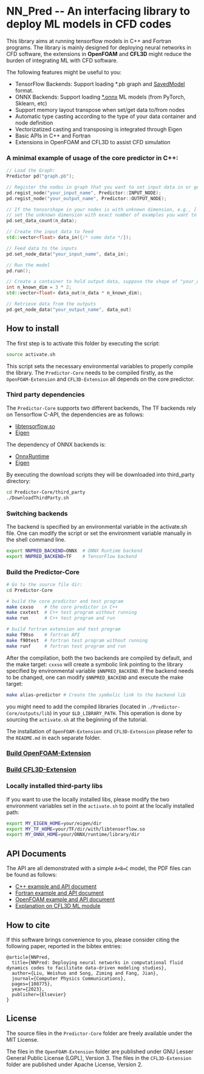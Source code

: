 # NN_Pred -- An interfacing library to deploy ML models in CFD codes

This library aims at running tensorflow models in C++ and Fortran programs. The library is mainly designed for deploying neural networks in CFD software, the extensions in **OpenFOAM** and **CFL3D** might reduce the burden of integrating ML with CFD software.

The following features might be useful to you:
- TensorFlow Backends: Support loading *.pb graph and [SavedModel](https://www.tensorflow.org/guide/saved_model) format.
- ONNX Backends: Support loading [*.onnx](https://onnxruntime.ai/) ML models (from PyTorch, Sklearn, etc)
- Support memory layout transpose when set/get data to/from nodes
- Automatic type casting according to the type of your data container and node definition
- Vectorizatized casting and transposing is integrated through Eigen 
- Basic APIs in C++ and Fortran
- Extensions in OpenFOAM and CFL3D to assist CFD simulation

### A minimal example of usage of the core predictor in C++:

```c++
// Load the Graph:
Predictor pd("graph.pb");

// Register the nodes in graph that you want to set input data in or get the output data
pd.regist_node("your_input_name", Predictor::INPUT_NODE);
pd.regist_node("your_output_name", Predictor::OUTPUT_NODE);

// If the tensorshape in your nodes is with unknown dimension, e.g., [-1, 3]
// set the unknown dimension with exact number of examples you want to predict 
pd.set_data_count(n_data);

// Create the input data to feed
std::vector<float> data_in({/* some data */});

// Feed data to the inputs
pd.set_node_data("your_input_name", data_in);

// Run the model
pd.run();

// Create a container to hold output data, suppose the shape of "your_output_name" is [-1, 3, 2], then 
int n_known_dim = 3 * 2;
std::vector<float> data_out(n_data * n_known_dim); 

// Retrieve data from the outputs
pd.get_node_data("your_output_name", data_out)

```


## How to install
The first step is to activate this folder by executing the script:
```sh
source activate.sh
```
This script sets the necessary environmental variables to properly compile the library. The `Predictor-Core` needs to be compiled firstly, as the `OpenFOAM-Extension` and `CFL3D-Extension` all depends on the core predictor.

### Third party dependencies
The `Predictor-Core` supports two different backends, The TF backends rely on Tensorflow C-API, the dependencies are as follows:
- [libtensorflow.so](https://www.tensorflow.org/install/lang_c)
- [Eigen](https://gitlab.com/libeigen/eigen/-/releases)

The dependency of ONNX backends is:
 - [OnnxRuntime](https://onnxruntime.ai/)
 - [Eigen](https://gitlab.com/libeigen/eigen/-/releases)

By executing the download scripts they will be downloaded into third_party directory:
```sh
cd Predictor-Core/third_party
./DownloadThirdParty.sh
```
### Switching backends
The backend is specified by an environmental variable in the activate.sh file. One can modify the script or set the environment variable manually in the shell command line.
```sh
export NNPRED_BACKEND=ONNX  # ONNX Runtime backend
export NNPRED_BACKEND=TF    # TensorFlow backend
```



### Build the Predictor-Core

```sh
# Go to the source file dir:
cd Predictor-Core

# build the core predictor and test program 
make cxxso    # the core predictor in C++ 
make cxxtest  # C++ test program without running
make run      # C++ test program and run 

# build fortran extension and test program
make f90so    # fortran API
make f90test  # fortran test program without running
make runf     # fortran test program and run
```

After the compilation, both the two backends are compiled by default, and the make target: `cxxso` will create a symbolic link pointing to the library specified by environmental variable `$NNPRED_BACKEND`. If the backend needs to be changed, one can modify `$NNPRED_BACKEND` and execute the make target:
```sh
make alias-predictor # Create the symbolic link to the backend lib
```

you might need to add the compiled libraries (located in `./Predictor-Core/outputs/lib`) in your `$LD_LIBRARY_PATH`. This operation is done by sourcing the `activate.sh` at the beginning of the tutorial.

The installation of `OpenFOAM-Extension` and `CFL3D-Extension` please refer to the `README.md` in each separate folder.
 
### [Build OpenFOAM-Extension](https://github.com/Weishuo93/NN_Pred/tree/master/OpenFOAM-Extension)

### [Build CFL3D-Extension](https://github.com/Weishuo93/NN_Pred/tree/master/CFL3D-Extension)

### Locally installed third-party libs
If you want to use the locally installed libs, please modify the two environment variables set in the `activate.sh` to point at the locally installed path:
```sh
export MY_EIGEN_HOME=your/eigen/dir
export MY_TF_HOME=your/TF/dir/with/libtensorflow.so
export MY_ONNX_HOME=your/ONNX/runtime/library/dir
```

## API Documents

The API are all demonstrated with a simple `A+B=C` model, the PDF files can be found as follows:
- [C++ example and API document](https://github.com/Weishuo93/NN_Pred/blob/master/Documentation/Cpp_Example_API.pdf)
- [Fortran example and API document](https://github.com/Weishuo93/NN_Pred/blob/master/Documentation/Fortran_Example_API.pdf)
- [OpenFOAM example and API document](https://github.com/Weishuo93/NN_Pred/blob/master/Documentation/OpenFOAM_Module_Example_API.pdf)
- [Explanation on CFL3D ML module](https://github.com/Weishuo93/NN_Pred/blob/master/Documentation/Fortran_Module_Template.pdf)


## How to cite
If this software brings convenience to you, please consider citing the following paper, reported in the bibtex entries:
```
@article{NNPred,
  title={NNPred: Deploying neural networks in computational fluid dynamics codes to facilitate data-driven modeling studies},
  author={Liu, Weishuo and Song, Ziming and Fang, Jian},
  journal={Computer Physics Communications},
  pages={108775},
  year={2023},
  publisher={Elsevier}
}
```

## License
The source files in the `Predictor-Core` folder are freely available under the MIT License. 

The files in the `OpenFOAM-Extension` folder are published under GNU Lesser General Public License (LGPL), Version 3. The files in the `CFL3D-Extension` folder are published under Apache License, Version 2.






